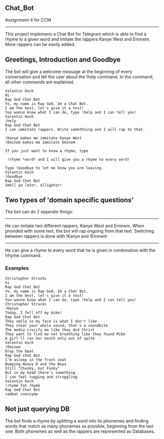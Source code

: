 ## Chat_Bot
Assignment 4 for CCM

------
This project implemens a Chat Bot for Telegram which is able to find a rhyme to a given word and imitate the rappers Kanye West and Eminem. More rappers can be easily added. 

## Greetings, Introduction and Goodbye

The bot will give a welcome message at the beginning of every conversation and tell the user about the !help command. In the command, all other commands are explained.

```
Valentin Koch
Hi
Rap God Chat Bot
Yo, my name is Rap God. Im a Chat Bot.
I am the best, let's give it a test!
You wanna know what I can do, type !help and I can tell you!
Valentin Koch
!help
Rap God Chat Bot
I can immitate rappers. Write somethning and I will rap to that.

!Kanye makes me immitate Kanye West
!Eminem makes me immitate Eminem

If you just want to know a rhyme, type 

 !rhyme *word* and I will give you a rhyme to every word!

Type !Goodbye to let me know you are leaving.
Valentin Koch
!Goodbye
Rap God Chat Bot
Smell ya later, alligator!
```

## Two types of 'domain specific questions'

The bot can do 2 seperate things:

---
He can imitate two different rappers, Kanye West and Eminem. When provided with some text, the bot will rap ongoing from that text.
Switching between rappers is done with !Kanye and !Eminem

---
He can give a rhyme to every word that he is given in combination with the !rhyme command.

### Examples
```
Christopher Strucks
hi
Rap God Chat Bot
Yo, my name is Rap God. Im a Chat Bot.
I am the best, let's give it a test!
You wanna know what I can do, type !help and I can tell you!
Christopher Strucks
!Kanye
Today, I fell off my bike!
Rap God Chat Bot
They smile in my face is what I don't like
They steal your whole sound, that's a soundbite
The media crucify me like they did Christ
They want to find me not breathing like they found Mike
A girl'll run her mouth only out of spite
Valentin Koch
!Eminem
Drop the beat
Rap God Chat Bot
I'm asleep in the front seat
Bumping Heavy D and the Boyz
Still "Chunky, but Funky"
But in my head there's something
I can feel tugging and struggling
Valentin Koch
!rhyme fat rhyme
Rap God Chat Bot
combat coenzyme
```

## Not just querying DB

The bot finds a rhyme by splitting a word into its phonemes and finding words that match as many phonemes as possible, beginning from the last one. Both phonemes as well as the rappers are represented as Databases.
